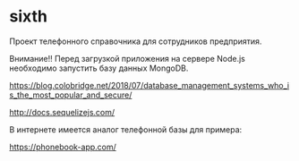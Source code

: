 # sixth
Проект телефонного справочника для сотрудников предприятия.

Внимание!! Перед загрузкой приложения на сервере Node.js необходимо запустить базу данных MongoDB.

https://blog.colobridge.net/2018/07/database_management_systems_who_is_the_most_popular_and_secure/

http://docs.sequelizejs.com/

В интернете имеется аналог телефонной базы для примера:

https://phonebook-app.com/
